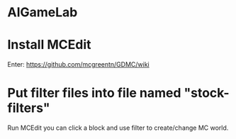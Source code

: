 # AIGameLab


# Install MCEdit
  Enter: https://github.com/mcgreentn/GDMC/wiki

# Put filter files into file named "stock-filters"
  Run MCEdit you can click a block and use filter to create/change MC world.
